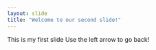 ```yaml
---
layout: slide
title: "Welcome to our second slide!"
---
```

This is my first slide
Use the left arrow to go back!
